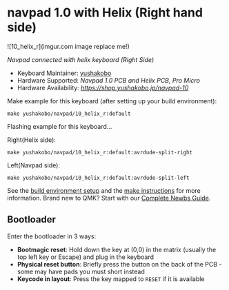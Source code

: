 # navpad 1.0 with Helix (Right hand side)

![10_helix_r](imgur.com image replace me!)

*Navpad connected with helix keyboard (Right Side)*

* Keyboard Maintainer: [yushakobo](https://github.com/yourusername)
* Hardware Supported: *Navpad 1.0 PCB and Helix PCB, Pro Micro*
* Hardware Availability: *https://shop.yushakobo.jp/navpad-10*

Make example for this keyboard (after setting up your build environment):
    
    make yushakobo/navpad/10_helix_r:default

Flashing example for this keyboard...

Right(Helix side):
    
    make yushakobo/navpad/10_helix_r:default:avrdude-split-right
    
Left(Navpad side):

    make yushakobo/navpad/10_helix_r:default:avrdude-split-left

See the [build environment setup](https://docs.qmk.fm/#/getting_started_build_tools) and the [make instructions](https://docs.qmk.fm/#/getting_started_make_guide) for more information. Brand new to QMK? Start with our [Complete Newbs Guide](https://docs.qmk.fm/#/newbs).

## Bootloader

Enter the bootloader in 3 ways:

* **Bootmagic reset**: Hold down the key at (0,0) in the matrix (usually the top left key or Escape) and plug in the keyboard
* **Physical reset button**: Briefly press the button on the back of the PCB - some may have pads you must short instead
* **Keycode in layout**: Press the key mapped to `RESET` if it is available
